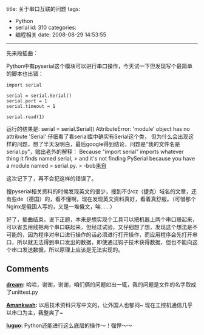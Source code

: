 title: 关于串口互联的问题
tags:
  - Python
  - serial
id: 310
categories:
  - 编程相关
date: 2008-08-29 14:53:55
---

先来段插曲：

Python中有pyserial这个模块可以进行串口操作，今天试一下但发现写个最简单的脚本也出错：

	import serial

	serial = serial.Serial()
	serial.port = 1
	serial.timeout = 1

	serial.read(1)

运行的结果是:
serial = serial.Serial()
AttributeError: 'module' object has no attribute 'Serial'
仔细看了看serial库中确实有Serial这个类， 但为什么会出现这样的问题，想了半天没明白，最后google得到结论，问题是“我的文件名是serial.py”，贴出老外的解释：
     Because  "import  serial"  imports  whatever  thing  it  finds  named  serial,   > 
     and  it's  not  finding  PySerial  because  you  have  a  module  named   > 
     serial.py.  > 
      -bob[来自](http://mail.python.org/pipermail/pythonmac-sig/2005-September/015000.html)

这次记下了，再不会犯这样的错误了。

搜pyserial相关资料的时候发现英文的很少，搜到不少cz（捷克）域名的文章，还有些de（德国）的，看不懂啊，现在发现英文资料真好，看着真舒服。（可惜那个Nginx是俄国人写的，又是一堆俄文，唉……）

好了，插曲结束，说下正题，本来是想实现个工具可以把机器上两个串口联起来，可以省去用线把两个串口联起来，但经过试验，又仔细想了想，发现这个想法是不可能的，因为程序对串口进行操作的话必须进行打开操作，而应用程序会先打开串口，所以就无法得到串口发出的数据，即使通过钩子技术获得数据，但也不能向这个串口发送数据，所以原理上应该是无法实现的。
## Comments

**[dream](#4130 "2008-08-31 15:52:53"):** 哈哈，谢谢，谢谢，咱们俩的问题如出一辄，我的问题是文件的名字取成了unittest.py

**[Amankwah](#4120 "2008-08-29 20:48:06"):** 以后技术资料只写中文的，让外国人也郁闷~ 现在工控机通信几乎以串口为主，我整爽了~

**[luguo](#4118 "2008-08-29 16:33:22"):** Python还能进行这么底层的操作～！强悍～～

